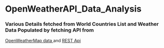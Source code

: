 # OpenWeatherAPI_Data_Analysis


### <p>Various Details fetched from World Countries List and Weather Data Populated by fetching API from 
<a href="https://openweathermap.org/api" target="_blank"> OpenWeatherMap data </a> and 
<a href="https://restcountries.com" target="_blank"> REST Api </a> </p>
